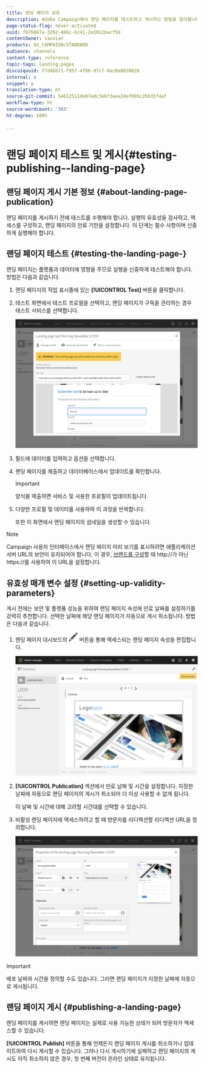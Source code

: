 ```yaml
---
title: 랜딩 페이지 공유
description: Adobe Campaign에서 랜딩 페이지를 테스트하고 게시하는 방법을 알아봅니다.
page-status-flag: never-activated
uuid: fb7b087a-3292-496c-bc41-2e3012bacf59
contentOwner: sauviat
products: SG_CAMPAIGN/STANDARD
audience: channels
content-type: reference
topic-tags: landing-pages
discoiquuid: f7d4bb71-f957-4f86-97c7-8ac0a0030026
internal: n
snippet: y
translation-type: ht
source-git-commit: 54612511de07edc3e6f3eea34ef095c26b35f4af
workflow-type: ht
source-wordcount: '383'
ht-degree: 100%

---
```



# 랜딩 페이지 테스트 및 게시{#testing-publishing--landing-page}

## 랜딩 페이지 게시 기본 정보 {#about-landing-page-publication}

랜딩 페이지를 게시하기 전에 테스트를 수행해야 합니다. 실행의 유효성을 검사하고, 액세스를 구성하고, 랜딩 페이지의 만료 기한을 설정합니다. 이 단계는 필수 사항이며 신중하게 실행해야 합니다.

## 랜딩 페이지 테스트 {#testing-the-landing-page-}

랜딩 페이지는 플랫폼과 데이터에 영향을 주므로 실행을 신중하게 테스트해야 합니다. 방법은 다음과 같습니다.

1. 랜딩 페이지의 작업 표시줄에 있는 **[!UICONTROL Test]** 버튼을 클릭합니다.
1. 테스트 화면에서 테스트 프로필을 선택하고, 랜딩 페이지가 구독을 관리하는 경우 테스트 서비스를 선택합니다.

   ![](assets/lp_test_2.png)

1. 필드에 데이터를 입력하고 옵션을 선택합니다.
1. 랜딩 페이지를 제출하고 데이터베이스에서 업데이트를 확인합니다.

   >[!IMPORTANT]
   >
   >양식을 제출하면 서비스 및 사용한 프로필이 업데이트됩니다.

1. 다양한 프로필 및 데이터를 사용하여 이 과정을 반복합니다.

   또한 이 화면에서 랜딩 페이지의 섬네일을 생성할 수 있습니다.

>[!NOTE]
>
>Campaign 사용자 인터페이스에서 랜딩 페이지 미리 보기를 표시하려면 애플리케이션 서버 URL의 보안이 유지되어야 합니다. 이 경우, [브랜드를 구성](../../administration/using/branding.md#configuring-and-using-brands)할 때 http://가 아닌 https://를 사용하여 이 URL을 설정합니다.

## 유효성 매개 변수 설정 {#setting-up-validity-parameters}

게시 전에는 보안 및 플랫폼 성능을 위하여 랜딩 페이지 속성에 만료 날짜를 설정하기를 강력히 추천합니다. 선택한 날짜에 해당 랜딩 페이지가 자동으로 게시 취소됩니다. 방법은 다음과 같습니다.

1. 랜딩 페이지 대시보드의 ![](assets/edit_darkgrey-24px.png) 버튼을 통해 액세스되는 랜딩 페이지 속성을 편집합니다.

   ![](assets/lp_edit_properties_button.png)

1. **[!UICONTROL Publication]** 섹션에서 만료 날짜 및 시간을 설정합니다. 지정한 날짜에 자동으로 랜딩 페이지의 게시가 취소되어 더 이상 사용할 수 없게 됩니다.

   이 날짜 및 시간에 대해 고려할 시간대를 선택할 수 있습니다.

1. 비활성 랜딩 페이지에 액세스하려고 할 때 방문자를 리디렉션할 리디렉션 URL을 정의합니다.

   ![](assets/lp_settings_general.png)

>[!IMPORTANT]
>
>배포 날짜와 시간을 정의할 수도 있습니다. 그러면 랜딩 페이지가 지정한 날짜에 자동으로 게시됩니다.

## 랜딩 페이지 게시 {#publishing-a-landing-page}

랜딩 페이지를 게시하면 랜딩 페이지는 실제로 사용 가능한 상태가 되어 방문자가 액세스할 수 있습니다.

**[!UICONTROL Publish]** 버튼을 통해 언제든지 랜딩 페이지 게시를 취소하거나 업데이트하여 다시 게시할 수 있습니다. 그러나 다시 게시하기에 실패하고 랜딩 페이지의 게시도 아직 취소하지 않은 경우, 첫 번째 버전이 온라인 상태로 유지됩니다.
